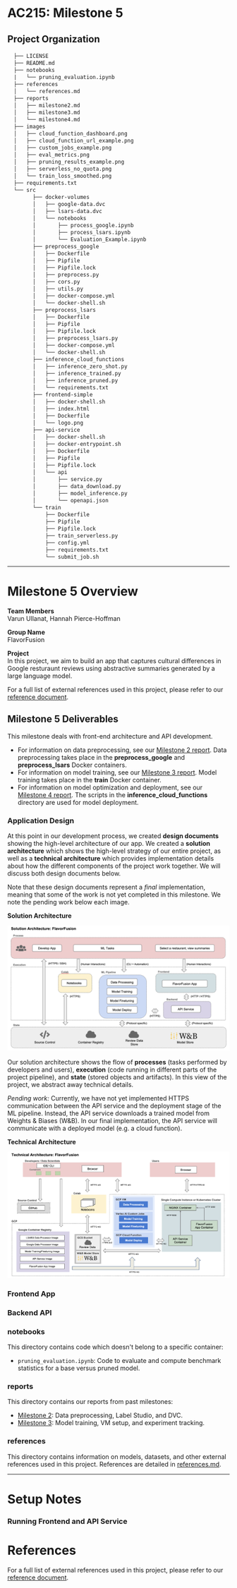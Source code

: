 AC215: Milestone 5
==============================

Project Organization
------------
      ├── LICENSE
      ├── README.md
      ├── notebooks
      |   └── pruning_evaluation.ipynb
      ├── references
      │   └── references.md
      ├── reports
      │   ├── milestone2.md
      │   ├── milestone3.md
      │   └── milestone4.md
      ├── images
      │   ├── cloud_function_dashboard.png
      │   ├── cloud_function_url_example.png
      │   ├── custom_jobs_example.png
      │   ├── eval_metrics.png
      │   ├── pruning_results_example.png
      │   ├── serverless_no_quota.png
      │   └── train_loss_smoothed.png
      ├── requirements.txt
      └── src
            ├── docker-volumes
            │   ├── google-data.dvc
            │   ├── lsars-data.dvc
            │   └── notebooks
            │       ├── process_google.ipynb
            │       ├── process_lsars.ipynb
            │       └── Evaluation_Example.ipynb
            ├── preprocess_google
            │   ├── Dockerfile
            │   ├── Pipfile
            │   ├── Pipfile.lock
            │   ├── preprocess.py
            │   ├── cors.py
            │   ├── utils.py
            │   ├── docker-compose.yml
            │   └── docker-shell.sh	
            ├── preprocess_lsars
            │   ├── Dockerfile
            │   ├── Pipfile
            │   ├── Pipfile.lock
            │   ├── preprocess_lsars.py
            │   ├── docker-compose.yml
            │   └── docker-shell.sh
            ├── inference_cloud_functions
            │   ├── inference_zero_shot.py
            │   ├── inference_trained.py
            │   ├── inference_pruned.py
            │   └── requirements.txt
            ├── frontend-simple
            │   ├── docker-shell.sh
            │   ├── index.html
            │   ├── Dockerfile
            │   └── logo.png
            ├── api-service
            │   ├── docker-shell.sh
            │   ├── docker-entrypoint.sh
            │   ├── Dockerfile
            │   ├── Pipfile
            │   ├── Pipfile.lock
            │   └── api
            │       ├── service.py
            │       ├── data_download.py
            │       ├── model_inference.py
            │       └── openapi.json
            └── train
                ├── Dockerfile
                ├── Pipfile
                ├── Pipfile.lock
                ├── train_serverless.py
                ├── config.yml
                ├── requirements.txt
                └── submit_job.sh

--------
# Milestone 5 Overview

**Team Members**   
Varun Ullanat, Hannah Pierce-Hoffman

**Group Name**   
FlavorFusion

**Project**   
In this project, we aim to build an app that captures cultural differences in Google resturaunt reviews using abstractive summaries generated by a large language model.

For a full list of external references used in this project, please refer to our [reference document](https://github.com/hpiercehoffman/AC215_FlavorFusion/blob/milestone5/references/references.md).

## Milestone 5 Deliverables ##

This milestone deals with front-end architecture and API development.
- For information on data preprocessing, see our [Milestone 2 report](https://github.com/hpiercehoffman/AC215_FlavorFusion/blob/milestone5/reports/milestone2.md). Data preprocessing takes place in the **preprocess_google** and **preprocess_lsars** Docker containers.
- For information on model training, see our [Milestone 3 report](https://github.com/hpiercehoffman/AC215_FlavorFusion/blob/milestone5/reports/milestone3.md). Model training takes place in the **train** Docker container.
- For information on model optimization and deployment, see our [Milestone 4 report](https://github.com/hpiercehoffman/AC215_FlavorFusion/blob/milestone5/reports/milestone4.md). The scripts in the **inference_cloud_functions** directory are used for model deployment.

### Application Design ###

At this point in our development process, we created **design documents** showing the high-level architecture of our app. We created a **solution architecture** which shows the high-level strategy of our entire project, as well as a **technical architecture** which provides implementation details about how the different components of the project work together. We will discuss both design documents below. 

Note that these design documents represent a *final* implementation, meaning that some of the work is not yet completed in this milestone. We note the pending work below each image.

**Solution Architecture**

![image](https://github.com/hpiercehoffman/AC215_FlavorFusion/blob/milestone5/images/solution_architecture.png)

Our solution architecture shows the flow of **processes** (tasks performed by developers and users), **execution** (code running in different parts of the project pipeline), and **state** (stored objects and artifacts). In this view of the project, we abstract away technical details.

*Pending work:* Currently, we have not yet implemented HTTPS communication between the API service and the deployment stage of the ML pipeline. Instead, the API service downloads a trained model from Weights & Biases (W&B). In our final implementation, the API service will communicate with a deployed model (e.g. a cloud function). 

**Technical Architecture**

![image](https://github.com/hpiercehoffman/AC215_FlavorFusion/blob/milestone5/images/technical_architecture.png)

### Frontend App ###


### Backend API ###


### notebooks ###    
This directory contains code which doesn't belong to a specific container:
- `pruning_evaluation.ipynb`: Code to evaluate and compute benchmark statistics for a base versus pruned model. 

### reports ###
This directory contains our reports from past milestones:
- [Milestone 2](https://github.com/hpiercehoffman/AC215_FlavorFusion/blob/milestone3/reports/milestone2.md): Data preprocessing, Label Studio, and DVC.
- [Milestone 3](https://github.com/hpiercehoffman/AC215_FlavorFusion/blob/milestone3/reports/milestone3.md): Model training, VM setup, and experiment tracking. 

### references ###  
This directory contains information on models, datasets, and other external references used in this project. References are detailed in [references.md](https://github.com/hpiercehoffman/AC215_FlavorFusion/blob/milestone5/references/references.md).

--------
# Setup Notes #

### Running Frontend and API Service ###


# References #

For a full list of external references used in this project, please refer to our [reference document](https://github.com/hpiercehoffman/AC215_FlavorFusion/blob/milestone3/references/references.md).


